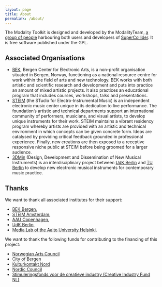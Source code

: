 ```yaml
---
layout: page
title: About
permalink: /about/
---
```


The Modality Toolkit is designed and developed by the ModalityTeam, [a group of people](/team) harbouring both users and developers of <a target="_blank" href="https://supercollider.github.io/">SuperCollider</a>. It is free software published under the GPL.

## Associated Organisations

+ <a target="_blank" href="http://www.bek.no/">BEK</a>, Bergen Center for Electronic Arts, is a non-profit organisation situated in Bergen, Norway, functioning as a national resource centre for work within the field of arts and new technology.
BEK works with both artistic and scientific research and development and puts into practice an amount of mixed artistic projects. It also practices an educational program that includes courses, workshops, talks and presentations.
+ <a  target="_blank" href="http://steim.org/">STEIM</a> (the STudio for Electro-Instrumental Music) is an independent electronic music center unique in its dedication to live performance. The foundation’s artistic and technical departments support an international community of performers, musicians, and visual artists, to develop unique instruments for their work. STEIM maintains a vibrant residency program whereby artists are provided with an artistic and technical environment in which concepts can be given concrete form. Ideas are catalysed by providing critical feedback grounded in professional experience. Finally, new creations are then exposed to a receptive responsive niche public at STEIM before being groomed for a larger audience.
+ <a target="_blank" href="http://3dmin.org">3DMin</a> (Design, Development and Dissemination of New Musical Instruments) is an interdisciplinary project between <a href="http://www.udk-berlin.de/">UdK Berlin</a> and <a href="http://www.tu-berlin.de/">TU Berlin</a> to develop new electronic musical instruments for contemporary music practice.

## Thanks

We want to thank all associated institutes for their support: 

+ <a target="_blank" href="http://bek.no/">BEK Bergen</a>, 
+ <a target="_blank" href="http://www.steim.org/">STEIM Amsterdam</a>, 
+ <a target="_blank" href="http://aau.dk/">AAU Copenhagen</a>, 
+ <a target="_blank" href="http://www.udk-berlin.de">UdK Berlin</a>,
+ <a target="_blank" href="http://mlab.taik.fi/">Media Lab of the Aalto University Helsinki</a>.

We want to thank the following funds for contributing to the financing of this project:

+ <a target="_blank" href="http://kulturrad.no">Norwegian Arts Council</a>
+ <a target="_blank" href="https://www.bergen.kommune.no/kultur">City of Bergen</a>
+ <a target="_blank" href="http://www.kulturkontaktnord.org/">Kulturkontakt Nord</a>
+ <a target="_blank" href="http://www.nordiskkulturfond.org/">Nordic Council</a>
+ <a target="_blank" href="http://stimuleringsfonds.nl/nl/actueel/toekenningen/modality_work_group/">Stimuleringsfonds voor de creatieve industry (Creative Industry Fund NL)</a>
